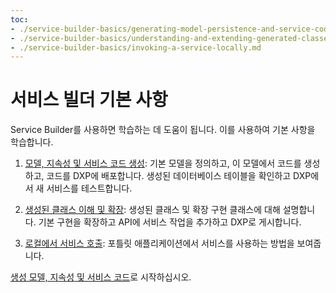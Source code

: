 ```yaml
---
toc:
- ./service-builder-basics/generating-model-persistence-and-service-code.md
- ./service-builder-basics/understanding-and-extending-generated-classes.md
- ./service-builder-basics/invoking-a-service-locally.md
---
```

# 서비스 빌더 기본 사항

Service Builder를 사용하면 학습하는 데 도움이 됩니다. 이를 사용하여 기본 사항을 학습합니다.

1. [모델, 지속성 및 서비스 코드 생성](./service-builder-basics/generating-model-persistence-and-service-code.md): 기본 모델을 정의하고, 이 모델에서 코드를 생성하고, 코드를 DXP에 배포합니다. 생성된 데이터베이스 테이블을 확인하고 DXP에서 새 서비스를 테스트합니다.

1. [생성된 클래스 이해 및 확장](./service-builder-basics/understanding-and-extending-generated-classes.md): 생성된 클래스 및 확장 구현 클래스에 대해 설명합니다. 기본 구현을 확장하고 API에 서비스 작업을 추가하고 DXP로 게시합니다.

1. [로컬에서 서비스 호출](./service-builder-basics/invoking-a-service-locally.md): 포틀릿 애플리케이션에서 서비스를 사용하는 방법을 보여줍니다.

[생성 모델, 지속성 및 서비스 코드](./service-builder-basics/generating-model-persistence-and-service-code.md)로 시작하십시오.